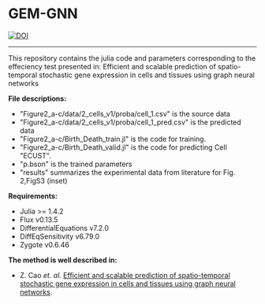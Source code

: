 # GEM-GNN
[![DOI](https://zenodo.org/badge/605591822.svg)](https://zenodo.org/badge/latestdoi/605591822)

***
This repository contains the julia code and parameters corresponding to the effeciency test presented in:
Efficient and scalable prediction of spatio-temporal stochastic gene expression in cells and tissues using graph neural networks

**File descriptions:**

- "Figure2_a-c/data/2_cells_v1/proba/cell_1.csv" is the source data
- "Figure2_a-c/data/2_cells_v1/proba/cell_1_pred.csv" is the predicted data
- "Figure2_a-c/Birth_Death_train.jl" is the code for training.
- "Figure2_a-c/Birth_Death_valid.jl" is the code for predicting Cell "ECUST".
- "p.bson" is the trained parameters
- "results" summarizes the experimental data from literature for Fig. 2,FigS3 (inset)

**Requirements:**

- Julia >= 1.4.2
- Flux v0.13.5
- DifferentialEquations v7.2.0
- DiffEqSensitivity v6.79.0
- Zygote v0.6.46

**The method is well described in:**
* Z. Cao _et. al._ [Efficient and scalable prediction of spatio-temporal stochastic gene expression in cells and tissues using graph neural networks]().
   
